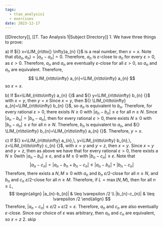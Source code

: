 ```yaml
---
tags:
  - ttao_analysis1
  - exercises
date: 2023-12-17
---
```

[[Directory]], [[T. Tao Analysis 1|Subject Directory]]
1. 
We have three things to prove:

a) If ${} x=\LIM_{n\tto{} \infty}a_{n} {}$ is a real number, then ${} x=x {}$.
Note that ${} d(a_{n},\, a_{n})=|a_{n}-a_{n}|=0 {}$. Therefore, ${} a_{n} {}$ is $\varepsilon$-close to ${} a_{n}$ for every $\varepsilon>0 {}$, as $\varepsilon>0 {}$. Therefore, ${} a_{n} {}$ and $a_{n}$ are eventually $\varepsilon$-close for all $\varepsilon>0 {}$, so ${} a_{n}$ and ${} a_{n}$ are equivalent. Therefore, 
$$
\LIM_{n\tto\infty} a_{n}=\LIM_{n\tto\infty} a_{n}
$$
so ${} x=x {}$.

b) If $x=\LIM_{n\tto\infty} a_{n} {}$ and ${} y=\LIM_{n\tto\infty} b_{n} {}$ with ${} x=y {}$, then ${} y=x {}$
Since ${} x=y {}$, then ${} \LIM_{n\tto\infty} a_{n}=\LIM_{n\tto\infty} b_{n} {}$, so ${} a_{n} {}$ is equivalent to ${} b_{n}$. Therefore, for every rational $\varepsilon>0 {}$, there exists $N\geq 0$ with ${} |a_{n}-b_{n}|\leq \varepsilon {}$ for all $n\geq N$. Since ${} |a_{n}-b_{n}|=|b_{n}-a_{n}| {}$, then for every rational $\varepsilon>0 {}$, there exists $N\geq 0$ with ${} |b_{n}-a_{n}|\leq \varepsilon {}$ for all $n\geq N$. Therefore, ${} b_{n}$ is equivalent to ${} a_{n}$, and ${} \LIM_{n\tto\infty} b_{n}=\LIM_{n\tto\infty} a_{n} {}$. Therefore, ${} y=x {}$.

c) If ${} x=\LIM_{n\tto\infty} a_{n},\, y=\LIM_{n\tto\infty} b_{n},\, z=\LIM_{n\tto\infty} c_{n} {}$, with ${} x=y$ and ${} y=z {}$, then ${} x=y {}$.
Since ${} x=y$ and ${} y=z {}$, then as above we have that for every rational $\varepsilon>0 {}$, there exists a $N\geq 0 {}$with ${} |a_{n}-b_{n}|\leq \varepsilon {}$, and a $M\geq 0$ with ${} |b_{n} - c_{n}|\leq \varepsilon {}$. Note that 
$$
|a_{n}-c_{n}|=|a_{n}-b_{n}+b_{n}-c_{n}|\leq |a_{n}-b_{n}|+|b_{n}-c_{n}|
$$
Therefore, there exists a ${} N,\, M\geq0 {}$ with $a_{n}$ and $b_{n}$ ${} \varepsilon /2 {}$-close for all $n\geq N$, and $b_{n}$ and $c_{n}$ ${} \varepsilon /2 {}$-close for all ${} n\geq M {}$. Therefore, if ${} L=\max(N,\, M) {}$, then for all $n\geq L$, 
$$
\begin{align}
|a_{n}-b_{n}|  & \leq \varepsilon /2 \\
|b_{n}-c_{n}|  & \leq \varepsilon /2
\end{align}
$$
Therefore, ${} |a_{n} - c_{n}|\leq \varepsilon /2 +\varepsilon/2 =\varepsilon {}$. Therefore, ${} a_{n}$ and $c_{n} {}$ are also eventually ${} \varepsilon$-close. Since our choice of $\varepsilon$ was arbitrary, then $a_{n}$ and $c_{n}$ are equivalent, so ${} x=z {}$
2. skip
